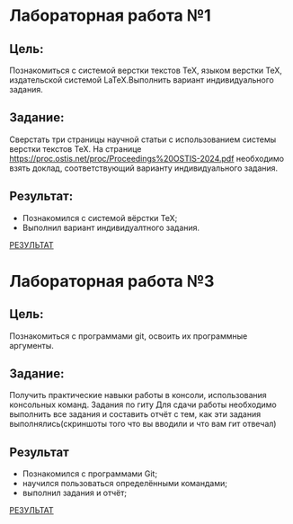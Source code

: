 
# Лабораторная работа №1

## Цель:

Познакомиться с системой верстки текстов TeX, языком верстки TeX, издательской системой LaTeX.Выполнить вариант индивидуального задания.

## Задание:

Сверстать три страницы научной статьи с использованием системы верстки текстов TeX.
На странице https://proc.ostis.net/proc/Proceedings%20OSTIS-2024.pdf необходимо взять доклад, соответствующий варианту индивидуального задания.

## Результат:

- Познакомился с системой вёрстки TeX;
- Выполнил вариант индивидуалтного задания.

[РЕЗУЛЬТАТ](https://github.com/iis-42x70x/RPIIS/blob/%D0%9B%D0%BE%D0%B1%D0%B0%D0%BD%D0%BE%D0%B2_%D0%98/sem1/%D0%9B%D0%B0%D0%B1%D0%B0%201/Laba1Pivas.pdf)


# Лабораторная работа №3

## Цель:

Познакомиться с программами git, освоить их программные аргументы.

## Задание:

Получить практические навыки работы в консоли, использования консольных команд.
Задания по гиту
Для сдачи работы необходимо выполнить все задания и составить отчёт с тем, как эти задания выполнялись(скриншоты того что вы вводили и что вам гит отвечал)

## Результат

- Познакомился с программами Git;
- научился пользоваться определёнными командами;
- выполнил задания и отчёт;

[РЕЗУЛЬТАТ](https://github.com/iis-42x70x/RPIIS/blob/%D0%9B%D0%BE%D0%B1%D0%B0%D0%BD%D0%BE%D0%B2_%D0%98/sem1/%D0%9B%D0%B0%D0%B1%D0%B03/%D0%9E%D1%82%D1%87%D1%91%D1%82%20%D0%BF%D0%BE%203-%D0%B5%D0%B9%20%D0%BB%D0%B0%D0%B1%D0%B5%20%D0%9F%D0%B8%D0%B2%D0%BE.pdf)


